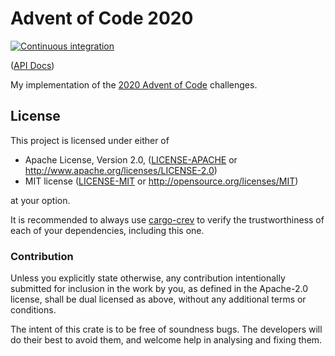 # Advent of Code 2020

[![Continuous integration](https://github.com/Michael-F-Bryan/advent-of-code-2020/workflows/Continuous%20integration/badge.svg?branch=master)](https://github.com/Michael-F-Bryan/advent-of-code-2020/actions)

([API Docs])

My implementation of the [2020 Advent of Code][website] challenges.

## License

This project is licensed under either of

 * Apache License, Version 2.0, ([LICENSE-APACHE](LICENSE-APACHE.md) or
   http://www.apache.org/licenses/LICENSE-2.0)
 * MIT license ([LICENSE-MIT](LICENSE-MIT.md) or
   http://opensource.org/licenses/MIT)

at your option.

It is recommended to always use [cargo-crev][crev] to verify the
trustworthiness of each of your dependencies, including this one.

### Contribution

Unless you explicitly state otherwise, any contribution intentionally
submitted for inclusion in the work by you, as defined in the Apache-2.0
license, shall be dual licensed as above, without any additional terms or
conditions.

The intent of this crate is to be free of soundness bugs. The developers will
do their best to avoid them, and welcome help in analysing and fixing them.

[API Docs]: https://michael-f-bryan.github.io/advent-of-code-2020
[crev]: https://github.com/crev-dev/cargo-crev
[website]: https://adventofcode.com/2020/
